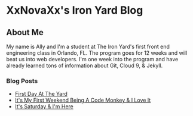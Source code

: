 # XxNovaXx's Iron Yard Blog

## About Me

My name is Ally and I'm a student at The Iron Yard's first front end engineering class in Orlando, FL. The program goes for 12 weeks and will beat us into web developers. I'm one week into the program and have already learned tons of information about Git, Cloud 9, & Jekyll. 

### Blog Posts

 - [First Day At The Yard](/_posts/2014-09-28-SixthDayAtTheYard.html)
 - [It's My First Weekend Being A Code Monkey & I Love It](/_posts/2014-09-27-FifthDayAtTheYard.html)
 - [It's Saturday & I'm Here](/_posts/2014-09-28-SixthDayAtTheYard.html)

